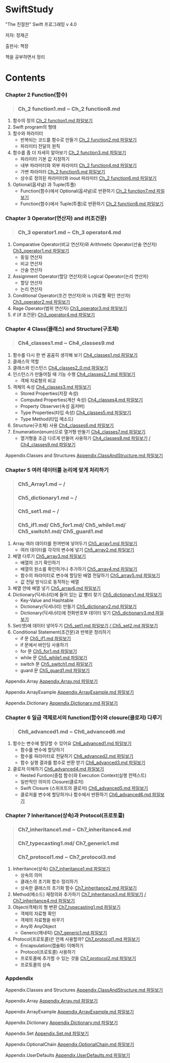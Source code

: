 # SwiftStudy
"The 친절한" Swift 프로그래밍 v 4.0 

저자: 정재곤

출판사: 책장

책을 공부하면서 정리


# Contents

### Chapter 2 Function(함수) 

> ### Ch_2 function1.md ~ Ch_2 function8.md

1. 함수의 정의   [Ch_2 function1.md 파일보기](https://github.com/ChunsuKim/SwiftStudy/blob/master/Ch2_function1.md)
2. Swift program의 형태
3. 함수와 파라미터
   - 반복되는 코드를 함수로 만들기   [Ch_2 function2.md 파일보기](https://github.com/ChunsuKim/SwiftStudy/blob/master/Ch2_function2.md)
   - 파라미터 전달의 원칙
4. 함수를 좀 더 자세히 알아보기     [Ch_2 function3.md 파일보기](https://github.com/ChunsuKim/SwiftStudy/blob/master/Ch2_function3.md)
   - 파라미터 기본 값 지정하기
   - 내부 파라미터와 외부 파라미터   [Ch_2 function4.md 파일보기](https://github.com/ChunsuKim/SwiftStudy/blob/master/Ch2_function4.md)
   - 가변 파라미터    [Ch_2 function5.md 파일보기](https://github.com/ChunsuKim/SwiftStudy/blob/master/Ch2_function5.md)
   - 상수로 정의된 파라미터와 inout 파라미터   [Ch_2 function6.md 파일보기](https://github.com/ChunsuKim/SwiftStudy/blob/master/Ch2_function6.md)
5. Optional(옵셔널) 과 Tuple(투플)
   - Function(함수)에서 Optional(옵셔널)로 반환하기 [Ch_2 function7.md 파일보기](https://github.com/ChunsuKim/SwiftStudy/blob/master/Ch2_function7.md)
   - Function(함수)에서 Tuple(투플)로 반환하기 [Ch_2 function8.md 파일보기](https://github.com/ChunsuKim/SwiftStudy/blob/master/Ch2_function8.md)



### Chapter 3 Operator(연산자) and if(조건문) 

> ### Ch_3 operator1.md ~ Ch_3 operator4.md

1. Comparative Operator(비교 연산자)와 Arithmetic Operator(산술 연산자)    [Ch3_operator1.md 파일보기](https://github.com/ChunsuKim/SwiftStudy/blob/master/Ch3_operator1.md)
   - 동일 연산자
   - 비교 연산자
   - 산술 연산자
2. Assignment Operator(할당 연산자)와 Logical Operator(논리 연산자)
   - 할당 연산자
   - 논리 연산자
3. Conditional Operator(조건 연산자)와 is (자료형 확인 연산자)    [Ch3_operator2.md 파일보기](https://github.com/ChunsuKim/SwiftStudy/blob/master/Ch3_operator2.md)
4. Rage Operator(범위 연산자)    [Ch3_operator3.md 파일보기](https://github.com/ChunsuKim/SwiftStudy/blob/master/Ch3_operator3.md)
5. if (if 조건문)  [Ch3_operator4.md 파일보기](https://github.com/ChunsuKim/SwiftStudy/blob/master/Ch3_operator4.md)



### Chapter 4 Class(클래스) and Structure(구조체)

> ### Ch4_classes1.md ~ Ch4_classes9.md

1. 함수를 다시 한 번 꼼꼼히 생각해 보기    [Ch4_classes1.md 파일보기](https://github.com/ChunsuKim/SwiftStudy/blob/master/Ch4_classes1.md)
2. 클래스의 역할  
3. 클래스와 인스턴스    [Ch4_classes2_0.md 파일보기](https://github.com/ChunsuKim/SwiftStudy/blob/master/Ch4_classes2_0.md)
4. 인스턴스가 만들어질 때 기능 수행   [Ch4_classes2_1.md 파일보기](https://github.com/ChunsuKim/SwiftStudy/blob/master/Ch4_classes2_1.md)
   - 객체 자료형의 비교
5. 객체의 속성   [Ch4_classes3.md 파일보기](https://github.com/ChunsuKim/SwiftStudy/blob/master/Ch4_classes3.md)
   - Stored Properties(저장 속성)
   - Computed Properties(계산 속성) [Ch4_classes4.md 파일보기](https://github.com/ChunsuKim/SwiftStudy/blob/master/Ch4_classes4.md)
   - Property Observer(속성 옵저버)
   - Type Properties(타입 속성) [Ch4_classes5.md 파일보기](https://github.com/ChunsuKim/SwiftStudy/blob/master/Ch4_classes5.md)
   - Type Method(타입 메소드)
6. Structure(구조체) 사용    [Ch4_classes6.md 파일보기](https://github.com/ChunsuKim/SwiftStudy/blob/master/Ch4_classes6.md)
7. Enumeration(enum)으로 열거형 만들기  [Ch4_classes7.md 파일보기](https://github.com/ChunsuKim/SwiftStudy/blob/master/Ch4_classes7.md)
   - 열거형을 조금 다르게 만들어 사용하기   [Ch4_classes8.md 파일보기](https://github.com/ChunsuKim/SwiftStudy/blob/master/Ch4_classes8.md)
   [/ Ch4_classes9.md 파일보기](https://github.com/ChunsuKim/SwiftStudy/blob/master/Ch4_classes9.md)

Appendix.Classes and Structures [Appendix.ClassAndStructure.md 파일보기](https://github.com/ChunsuKim/SwiftStudy/blob/master/Appendix.ClassAndStructure.md)


### Chapter 5 여러 데이터를 논리에 맞게 처리하기

> ### Ch5_Array1.md ~ / 
>
> ### Ch5_dictionary1.md ~ / 
>
> ### Ch5_set1.md ~ / 
>
> ### Ch5_if1.md/ Ch5_for1.md/ Ch5_while1.md/ Ch5_switch1.md/ Ch5_guard1.md

1. Array 여러 데이터를 한꺼번에 넣어두기  [Ch5_array1.md 파일보기](https://github.com/ChunsuKim/SwiftStudy/blob/master/Ch5_array1.md)
   - 여러 데이터를 각각의 변수에 넣기 [Ch5_array2.md 파일보기](https://github.com/ChunsuKim/SwiftStudy/blob/master/Ch5_array2.md)
2. 배열 다루기   [Ch5_array3.md 파일보기](https://github.com/ChunsuKim/SwiftStudy/blob/master/Ch5_array3.md)
   - 배열의 크기 확인하기
   - 배열의 원소를 확인하거나 추가하기 [Ch5_array4.md 파일보기](https://github.com/ChunsuKim/SwiftStudy/blob/master/Ch5_array4.md)
   - 함수의 파라미터로 변수에 할당된 배열 전달하기  [Ch5_array5.md 파일보기](https://github.com/ChunsuKim/SwiftStudy/blob/master/Ch5_array5.md)
   - 값 전달 방식으로 동작하는 배열
3. 배열 안에 배열 넣기 [Ch5_array6.md 파일보기](https://github.com/ChunsuKim/SwiftStudy/blob/master/Ch5_array6.md)
4. Dictionary(딕셔너리)에 들어 있는 값 빨리 찾기  [Ch5_dictionary1.md 파일보기](https://github.com/ChunsuKim/SwiftStudy/blob/master/Ch5_dictionary1.md)
   - Key-Value and Hashtable
   - Dictionary(딕셔너리) 만들기   [Ch5_dictionary2.md 파일보기](https://github.com/ChunsuKim/SwiftStudy/blob/master/Ch5_dictionary2.md)
   - Dictionary(딕셔너리)에 전화번호부 데이터 넣기 [Ch5_dictionary3.md 파일보기](https://github.com/ChunsuKim/SwiftStudy/blob/master/Ch5_dictionary3.md)
5. Set(셋)에 데이터 넣어두기 [Ch5_set1.md 파일보기](https://github.com/ChunsuKim/SwiftStudy/blob/master/Ch5_set1.md) [/ Ch5_set2.md 파일보기](https://github.com/ChunsuKim/SwiftStudy/blob/master/Ch5_set2.md)
6. Conditional Statement(조건문)과 반복문 정리하기
   - if 문   [Ch5_if1.md 파일보기](https://github.com/ChunsuKim/SwiftStudy/blob/master/Ch5_if1.md)
   - if 문에서 바인딩 사용하기
   - for 문  [Ch5_for1.md 파일보기](https://github.com/ChunsuKim/SwiftStudy/blob/master/Ch5_for1.md)
   - while 문    [Ch5_while1.md 파일보기](https://github.com/ChunsuKim/SwiftStudy/blob/master/Ch5_while1.md)
   - switch 문   [Ch5_switch1.md 파일보기](https://github.com/ChunsuKim/SwiftStudy/blob/master/Ch5_switch1.md)
   - guard 문    [Ch5_guard1.md 파일보기](https://github.com/ChunsuKim/SwiftStudy/blob/master/Ch5_guard1.md)

Appendix.Array  [Appendix.Array.md 파일보기](https://github.com/ChunsuKim/SwiftStudy/blob/master/Appendix.Array.md)

Appendix.ArrayExample   [Appendix.ArrayExample.md 파일보기](https://github.com/ChunsuKim/SwiftStudy/blob/master/Appendix.ArrayExample.md)

Appendix.Dictionary [Appendix.Dictionary.md 파일보기](https://github.com/ChunsuKim/SwiftStudy/blob/master/Appendix.Dictionary.md)

### Chapter 6 일급 객체로서의 function(함수)와 closure(클로저) 다루기 

> ### Ch6_advanced1.md ~ Ch6_advanced6.md

1. 함수는 변수에 할당할 수 있어요    [Ch6_advanced1.md 파일보기](https://github.com/ChunsuKim/SwiftStudy/blob/master/Ch6_advanced1.md)
   - 함수를 변수에 할당하기
   - 함수를 파라미터로 전달하기 [Ch6_advanced2.md 파일보기](https://github.com/ChunsuKim/SwiftStudy/blob/master/Ch6_advanced2.md)
   - 함수 실행 결과를 함수로 반환 받기    [Ch6_advanced3.md 파일보기](https://github.com/ChunsuKim/SwiftStudy/blob/master/Ch6_advanced3.md)
2. 클로저 이해하기 [Ch6_advanced4.md 파일보기](https://github.com/ChunsuKim/SwiftStudy/blob/master/Ch6_advanced4.md)
   - Nested Funtion(중첩 함수)와 Execution Context(실행 컨텍스트)
   - 일반적인 의미의 Closure(클로저)
   - Swift Closure (스위프트의 클로저)  [Ch6_advanced5.md 파일보기](https://github.com/ChunsuKim/SwiftStudy/blob/master/Ch6_advanced5.md)
   - 클로저를 변수에 할당하거나 함수에서 반환하기   [Ch6_advanced6.md 파일보기](https://github.com/ChunsuKim/SwiftStudy/blob/master/Ch6_advanced6.md)



### Chapter 7 Inheritance(상속)과 Protocol(프로토콜) 

> ### Ch7_inheritance1.md ~ Ch7_inheritance4.md 
>
> ### Ch7_typecasting1.md/ Ch7_generic1.md 
>
> ### Ch7_protocol1.md ~ Ch7_protocol3.md

1. Inheritance(상속)  [Ch7_inheritance1.md 파일보기](https://github.com/ChunsuKim/SwiftStudy/blob/master/Ch7_inheritance1.md)
   - 상속의 의미
   - 클래스의 초기화 함수 정리하기
   - 상속한 클래스의 초기화 함수    [Ch7_inheritance2.md 파일보기](https://github.com/ChunsuKim/SwiftStudy/blob/master/Ch7_inheritance2.md)
2. Method(메소드) 재정의와 추가하기    [Ch7_inheritance3.md 파일보기](https://github.com/ChunsuKim/SwiftStudy/blob/master/Ch7_inheritance3.md) [/ Ch7_inheritance4.md 파일보기](https://github.com/ChunsuKim/SwiftStudy/blob/master/Ch7_inheritance4.md)
3. Object(객체)의 형 변환 [Ch7_typecasting1.md 파일보기](https://github.com/ChunsuKim/SwiftStudy/blob/master/Ch7_typecasting1.md)
   - 객체의 자료형 확인
   - 객체의 자료형을 바꾸기
   - Any와 AnyObject
   - Generic(제네릭)   [Ch7_generic1.md 파일보기](https://github.com/ChunsuKim/SwiftStudy/blob/master/Ch7_generic1.md)
4. Protocol(프로토콜)은 언제 사용할까? [Ch7_protocol1.md 파일보기](https://github.com/ChunsuKim/SwiftStudy/blob/master/Ch7_protocol1.md)
   - Encapsulation(캡슐화) 이해하기
   - Protocol(프로토콜) 사용하기
   - 프로토콜에 추가할 수 있는 것들  [Ch7_protocol2.md 파일보기](https://github.com/ChunsuKim/SwiftStudy/blob/master/Ch7_protocol2.md)
   - 프로토콜의 상속


### Appdendix

Appendix.Classes and Structures [Appendix.ClassAndStructure.md 파일보기](https://github.com/ChunsuKim/SwiftStudy/blob/master/Appendix.ClassAndStructure.md)

Appendix.Array [Appendix.Array.md 파일보기](https://github.com/ChunsuKim/SwiftStudy/blob/master/Appendix.Array.md)

Appendix.ArrayExample [Appendix.ArrayExample.md 파일보기](https://github.com/ChunsuKim/SwiftStudy/blob/master/Appendix.ArrayExample.md)

Appendix.Dictionary [Appendix.Dictionary.md 파일보기](https://github.com/ChunsuKim/SwiftStudy/blob/master/Appendix.Dictionary.md)

Appendix.Set [Appendix.Set.md 파일보기](https://github.com/ChunsuKim/SwiftStudy/blob/master/Appendix.Set.md)

Appendix.OptionalChain [Appendix.OptionalChain.md 파일보기](https://github.com/ChunsuKim/SwiftStudy/blob/master/Appendix.OptionalChain.md)

Appendix.UserDefaults [Appendix.UserDefaults.md 파일보기](https://github.com/ChunsuKim/SwiftStudy/blob/master/Appendix.UserDefaults.md)
